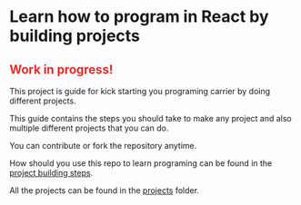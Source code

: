 # Learn how to program in React by building projects

## <span style="color:#e32d2d">Work in progress!</span>

This project is guide for kick starting you programing carrier by doing different projects.

This guide contains the steps you should take to make any project and also multiple different projects that you can do.

You can contribute or fork the repository anytime.

How should you use this repo to learn programing can be found in the [project building steps](project-building-steps/README.md).

All the projects can be found in the [projects](projects) folder.
